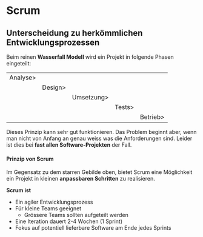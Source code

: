 # Scrum

## Unterscheidung zu herkömmlichen Entwicklungsprozessen

Beim reinen **Wasserfall Modell** wird ein Projekt in folgende Phasen eingeteilt:

|  |  |  |  |  |
| :--- | :--- | :--- | :--- | :--- |
| Analyse&gt; |  |  |  |  |
|  | Design&gt; |  |  |  |
|  |  | Umsetzung&gt; |  |  |
|  |  |  | Tests&gt; |  |
|  |  |  |  | Betrieb&gt; |

Dieses Prinzip kann sehr gut funktionieren. Das Problem beginnt aber, wenn man nicht von Anfang an genau weiss was die Anforderungen sind. Leider ist dies bei **fast allen Software-Projekten** der Fall.

#### Prinzip von Scrum

Im Gegensatz zu dem starren Gebilde oben, bietet Scrum eine Möglichkeit ein Projekt in kleinen **anpassbaren Schritten** zu realisieren. 

**Scrum ist**

* Ein agiler Entwicklungsprozess
* Für kleine Teams geeignet
  * Grössere Teams sollten aufgeteilt werden
* Eine Iteration dauert 2-4 Wochen \(1 Sprint\)
* Fokus auf potentiell lieferbare Software am Ende jedes Sprints



